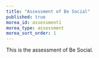 ```yaml
---
title: "Assessment of Be Social"
published: true
morea_id: assessment1
morea_type: assessment
morea_sort_order: 1
---
```


This is the assessment of Be Social.
